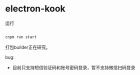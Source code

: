 # electron-kook

运行

```bash

cnpm run start
```

打包builder正在研究。

bug:
- 目前只支持短信验证码和账号密码登录，暂不支持微信扫码登录